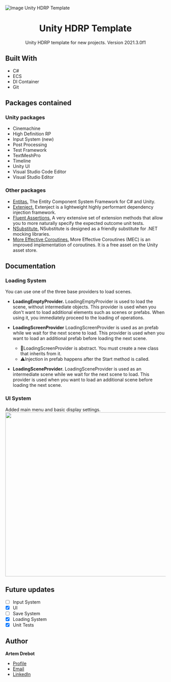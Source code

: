 ![Image Unity HDRP Template](https://github.com/DrebotArtem/ResourcesForGitHub/blob/main/Unity%20HDRP%20Template/UnityHDRPTemplateHeader.jpg)

<h1 align="center">Unity HDRP Template</h1>
<p align="center">Unity HDRP template for new projects. Version 2021.3.0f1</p>

## Built With
- C#
- ECS
- DI Container
- Git

## Packages contained
### Unity packages
- Cinemachine
- High Definition RP
- Input System (new)
- Post Processing
- Test Framework
- TextMeshPro
- Timeline
- Unity UI
- Visual Studio Code Editor
- Visual Studio Editor
### Other packages
- [Entitas.](https://github.com/sschmid/Entitas-CSharp#download-entitas) The Entity Component System Framework for C# and Unity.
- [Extenject.](https://github.com/Mathijs-Bakker/Extenject) Extenject is a lightweight highly performant dependency injection framework.
- [Fluent Assertions.](https://github.com/BoundfoxStudios/fluentassertions-unity) A very extensive set of extension methods that allow you to more naturally specify the expected outcome unit tests.
- [NSubstitute.](https://github.com/Thundernerd/Unity3D-NSubstitute) NSubstitute is designed as a friendly substitute for .NET mocking libraries.
- [More Effective Coroutines.](http://trinary.tech/category/mec/) More Effective Coroutines (MEC) is an improved implementation of coroutines. It is a free asset on the Unity asset store.

## Documentation
### Loading System
You can use one of the three base providers to load scenes.
+ **LoadingEmptyProvider.** LoadingEmptyProvider is used to load the scene, without intermediate objects. This provider is used when you don't want to load additional elements such as scenes or prefabs. When using it, you immediately proceed to the loading of operations.
+ **LoadingScreenProvider** LoadingScreenProvider is used as an prefab while we wait for the next scene to load. This provider is used when you want to load an additional prefab before loading the next scene.

    + 📃LoadingScreenProvider is abstract. You must create a new class that inherits from it.
    + ⚠Injection in prefab happens after the Start method is called.
+ **LoadingSceneProvider.** LoadingSceneProvider is used as an intermediate scene while we wait for the next scene to load.  This provider is used when you want to load an additional scene before loading the next scene.
### UI System
Added main menu and basic display settings.
<img src="https://github.com/DrebotArtem/ResourcesForGitHub/blob/main/Unity%20HDRP%20Template/UI%20demonstration.gif" width="921" height="516">

## Future updates
- [ ] Input System
- [x] UI
- [ ] Save System
- [x] Loading System
- [x] Unit Tests

## Author
**Artem Drebot**

- [Profile](https://github.com/DrebotArtem "Artem Drebot")
- [Email](mailto:drebotgs@gmail.com?subject=Hi% "Hi!")
- [LinkedIn](https://linkedin.com/in/drebot-artem "Hire me!")
